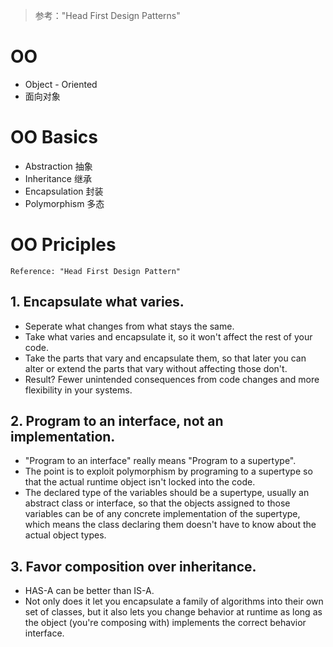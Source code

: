 
> 参考："Head First Design Patterns"

# OO
 - Object - Oriented
 - 面向对象

# OO Basics
- Abstraction 抽象
- Inheritance 继承
- Encapsulation 封装
- Polymorphism 多态


# OO Priciples
`Reference: "Head First Design Pattern"`

## 1. Encapsulate what varies.
- Seperate what changes from what stays the same.
- Take what varies and encapsulate it, so it won't affect the rest of your code.
- Take the parts that vary and encapsulate them, so that later you can alter or extend the parts that vary without affecting those don't.
- Result? Fewer unintended consequences from code changes and more flexibility in your systems.


## 2. Program to an interface, not an implementation.
- "Program to an interface" really means "Program to a supertype".
- The point is to exploit polymorphism by programing to a supertype so that the actual runtime object isn't locked into the code.
- The declared type of the variables should be a supertype, usually an abstract class or interface, so that the objects assigned to those variables can be of any concrete implementation of the supertype, which means the class declaring them doesn't have to know about the actual object types.


## 3. Favor composition over inheritance.
- HAS-A can be better than IS-A.
- Not only does it let you encapsulate a family of algorithms into their own set of classes, but it also lets you change behavior at runtime as long as the object (you're composing with) implements the correct behavior interface.




